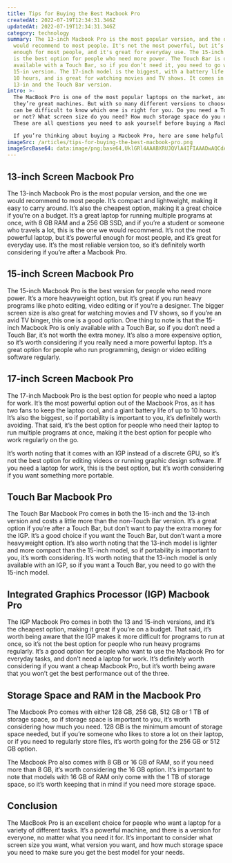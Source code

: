 ```yaml
---
title: Tips for Buying the Best Macbook Pro
createdAt: 2022-07-19T12:34:31.346Z
updatedAt: 2022-07-19T12:34:31.346Z
category: technology
summary: The 13-inch Macbook Pro is the most popular version, and the one we
  would recommend to most people. It's not the most powerful, but it’s powerful
  enough for most people, and it's great for everyday use. The 15-inch version
  is the best option for people who need more power. The Touch Bar is only
  available with a Touch Bar, so if you don’t need it, you need to go with the
  15-in version. The 17-inch model is the biggest, with a battery life of up to
  10 hours, and is great for watching movies and TV shows. It comes in both the
  13-in and the Touch Bar version.
intro: >-
  The MacBook Pro is one of the most popular laptops on the market, and
  they’re great machines. But with so many different versions to choose from, it
  can be difficult to know which one is right for you. Do you need a Touch Bar
  or not? What screen size do you need? How much storage space do you need?
  These are all questions you need to ask yourself before buying a Macbook Pro. 

  If you’re thinking about buying a Macbook Pro, here are some helpful tips to make sure you get the best model for your needs. The Macbook Pro comes in 13-inch, 15-inch and 17-inch screens, so that’s the first thing to consider when buying one. You also want to decide whether you need an integrated GPU (not all models have them) and how much storage space you want.
imageSrc: /articles/tips-for-buying-the-best-macbook-pro.png
imageSrcBase64: data:image/png;base64,UklGRl4AAABXRUJQVlA4IFIAAADwAQCdASoKAAoAAUAmJZwCdAEOvC5vYAAA/v7W0RRFg24fygyD1YGlPzLHvfsJimbAXliKA2uEhqfjNNif/7/w+coF+lq0vaj94SWQqsl/IAAA
---
```


## 13-inch Screen Macbook Pro

The 13-inch Macbook Pro is the most popular version, and the one we would recommend to most people. It’s compact and lightweight, making it easy to carry around. It’s also the cheapest option, making it a great choice if you’re on a budget. It’s a great laptop for running multiple programs at once, with 8 GB RAM and a 256 GB SSD, and if you’re a student or someone who travels a lot, this is the one we would recommend. It’s not the most powerful laptop, but it’s powerful enough for most people, and it’s great for everyday use. It’s the most reliable version too, so it’s definitely worth considering if you’re after a Macbook Pro.

## 15-inch Screen Macbook Pro

The 15-inch Macbook Pro is the best version for people who need more power. It’s a more heavyweight option, but it’s great if you run heavy programs like photo editing, video editing or if you’re a designer. The bigger screen size is also great for watching movies and TV shows, so if you’re an avid TV binger, this one is a good option. One thing to note is that the 15-inch Macbook Pro is only available with a Touch Bar, so if you don’t need a Touch Bar, it’s not worth the extra money. It’s also a more expensive option, so it’s worth considering if you really need a more powerful laptop. It’s a great option for people who run programming, design or video editing software regularly.

## 17-inch Screen Macbook Pro

The 17-inch Macbook Pro is the best option for people who need a laptop for work. It’s the most powerful option out of the Macbook Pros, as it has two fans to keep the laptop cool, and a giant battery life of up to 10 hours. It’s also the biggest, so if portability is important to you, it’s definitely worth avoiding. That said, it’s the best option for people who need their laptop to run multiple programs at once, making it the best option for people who work regularly on the go.

It’s worth noting that it comes with an IGP instead of a discrete GPU, so it’s not the best option for editing videos or running graphic design software. If you need a laptop for work, this is the best option, but it’s worth considering if you want something more portable.

## Touch Bar Macbook Pro

The Touch Bar Macbook Pro comes in both the 15-inch and the 13-inch version and costs a little more than the non-Touch Bar version. It’s a great option if you’re after a Touch Bar, but don’t want to pay the extra money for the IGP. It’s a good choice if you want the Touch Bar, but don’t want a more heavyweight option. It’s also worth noting that the 13-inch model is lighter and more compact than the 15-inch model, so if portability is important to you, it’s worth considering. It’s worth noting that the 13-inch model is only available with an IGP, so if you want a Touch Bar, you need to go with the 15-inch model.

## Integrated Graphics Processor (IGP) Macbook Pro

The IGP Macbook Pro comes in both the 13 and 15-inch versions, and it’s the cheapest option, making it great if you’re on a budget. That said, it’s worth being aware that the IGP makes it more difficult for programs to run at once, so it’s not the best option for people who run heavy programs regularly. It’s a good option for people who want to use the Macbook Pro for everyday tasks, and don’t need a laptop for work. It’s definitely worth considering if you want a cheap Macbook Pro, but it’s worth being aware that you won’t get the best performance out of the three.

## Storage Space and RAM in the Macbook Pro

The Macbook Pro comes with either 128 GB, 256 GB, 512 GB or 1 TB of storage space, so if storage space is important to you, it’s worth considering how much you need. 128 GB is the minimum amount of storage space needed, but if you’re someone who likes to store a lot on their laptop, or if you need to regularly store files, it’s worth going for the 256 GB or 512 GB option.

The Macbook Pro also comes with 8 GB or 16 GB of RAM, so if you need more than 8 GB, it’s worth considering the 16 GB option. It’s important to note that models with 16 GB of RAM only come with the 1 TB of storage space, so it’s worth keeping that in mind if you need more storage space.

## Conclusion

The MacBook Pro is an excellent choice for people who want a laptop for a variety of different tasks. It’s a powerful machine, and there is a version for everyone, no matter what you need it for. It’s important to consider what screen size you want, what version you want, and how much storage space you need to make sure you get the best model for your needs.
